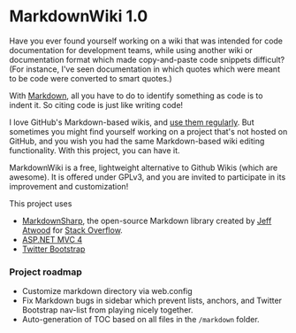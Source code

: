 # MarkdownWiki 1.0

Have you ever found yourself working on a wiki that was intended for code documentation for development teams, while using another wiki or documentation format which made copy-and-paste code snippets difficult? (For instance, I've seen documentation in which quotes which were meant to be code were converted to smart quotes.)

With [Markdown](http://daringfireball.net/projects/markdown/), all you have to do to identify something as code is to indent it. So citing code is just like writing code!

I love GitHub's Markdown-based wikis, and [use them regularly](https://github.com/lorddev/coding-standards/wiki). But sometimes you might find yourself working on a project that's not hosted on GitHub, and you wish you had the same Markdown-based wiki editing functionality. With this project, you can have it.

MarkdownWiki is a free, lightweight alternative to Github Wikis (which are awesome). It is offered under GPLv3, and you are invited to participate in its improvement and customization!

This project uses

* [MarkdownSharp](https://code.google.com/p/markdownsharp/), the open-source Markdown library created by [Jeff Atwood](https://twitter.com/codinghorror) for [Stack Overflow](http://stackoverflow.com).
* [ASP.NET MVC 4](http://aspnetwebstack.codeplex.com/)
* [Twitter Bootstrap](http://twitter.github.io/bootstrap/)

### Project roadmap

* Customize markdown directory via web.config
* Fix Markdown bugs in sidebar which prevent lists, anchors, and Twitter Bootstrap nav-list from playing nicely together.
* Auto-generation of TOC based on all files in the `/markdown` folder.

